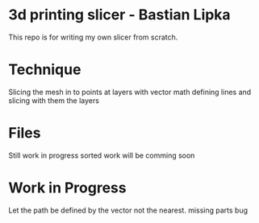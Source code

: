 # 3d printing slicer - Bastian Lipka
This repo is for writing my own slicer from scratch. 

# Technique
Slicing the mesh in to points at layers with vector math
defining lines and slicing with them the layers

# Files
Still work in progress sorted work will be comming soon 

# Work in Progress
Let the path be defined by the vector
not the nearest. 
missing parts bug 
